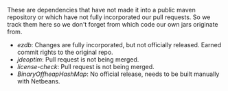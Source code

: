 These are dependencies that have not made it into a public maven repository or which have not fully incorporated our pull requests. So we track them here so we don't forget from which code our own jars originate from.

- *ezdb*: Changes are fully incorporated, but not officially released. Earned commit rights to the original repo.
- *jdeoptim*: Pull request is not being merged. 
- *license-check*: Pull request is not being merged.
- *BinaryOffheapHashMap*: No official release, needs to be built manually with Netbeans.
